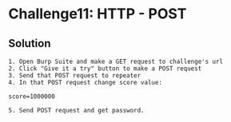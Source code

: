 # Challenge11: HTTP - POST

## Solution

    1. Open Burp Suite and make a GET request to challenge's url
    2. Click "Give it a try" button to make a POST request
    3. Send that POST request to repeater
    4. In that POST request change score value:

```
score=1000000
```

    5. Send POST request and get password.
